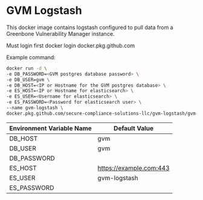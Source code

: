 # GVM Logstash

This docker image contains logstash configured to pull data from a Greenbone Vulnerability Manager instance.

Must login first
docker login docker.pkg.github.com

Example command:

```sh
docker run -d \
-e DB_PASSWORD=<GVM postgres database password> \
-e DB_USER=gvm \
-e DB_HOST=<IP or Hostname for the GVM postgres database> \
-e ES_HOST=<IP or Hostname for elasticsearch> \
-e ES_USER=<Username for elasticsearch> \
-e ES_PASSWORD=<Password for elasticsearch user> \
--name gvm-logstash \
docker.pkg.github.com/secure-compliance-solutions-llc/gvm-logstash/gvm-logstash:master
```



| Environment Variable Name | Default Value           |
| ------------------------- | ----------------------- |
| DB_HOST                   | gvm                     |
| DB_USER                   | gvm                     |
| DB_PASSWORD               |                         |
| ES_HOST                   | https://example.com:443 |
| ES_USER                   | gvm-logstash            |
| ES_PASSWORD               |                         |
